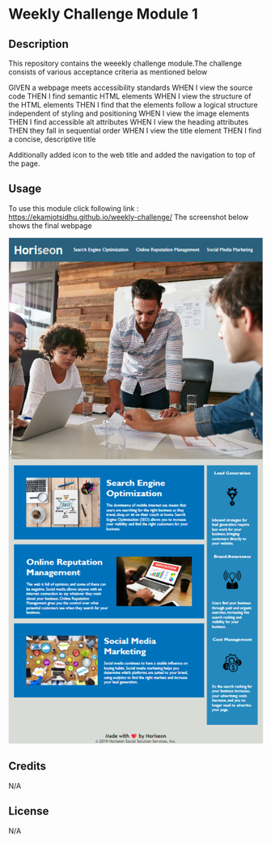 # Weekly Challenge Module 1
## Description
This repository contains the weeekly challenge module.The challenge consists of various acceptance criteria as mentioned below

GIVEN a webpage meets accessibility standards
WHEN I view the source code
THEN I find semantic HTML elements
WHEN I view the structure of the HTML elements
THEN I find that the elements follow a logical structure independent of styling and positioning
WHEN I view the image elements
THEN I find accessible alt attributes
WHEN I view the heading attributes
THEN they fall in sequential order
WHEN I view the title element
THEN I find a concise, descriptive title

Additionally added icon to the web title and added the navigation to top of the page.
## Usage
To use this module click following link : https://ekamjotsidhu.github.io/weekly-challenge/
The screenshot below shows the final webpage

![alt text](assets/images/screenshot.png)

## Credits
N/A
## License
N/A
